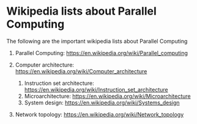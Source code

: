 # Wikipedia lists about Parallel Computing

The following are the important wikipedia lists about Parallel Computing

1. Parallel Computing: <https://en.wikipedia.org/wiki/Parallel_computing>

2. Computer architecture: <https://en.wikipedia.org/wiki/Computer_architecture>
   1. Instruction set architecture: <https://en.wikipedia.org/wiki/Instruction_set_architecture>
   2. Microarchitecture: <https://en.wikipedia.org/wiki/Microarchitecture>
   3. System design: <https://en.wikipedia.org/wiki/Systems_design>

3. Network topology: <https://en.wikipedia.org/wiki/Network_topology>